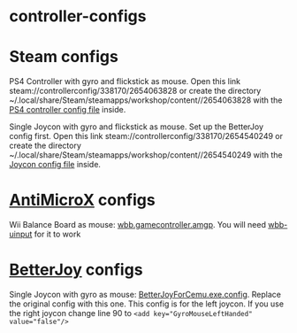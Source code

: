 # controller-configs

# Steam configs
PS4 Controller with gyro and flickstick as mouse.
Open this link steam://controllerconfig/338170/2654063828 or create the directory ~/.local/share/Steam/steamapps/workshop/content/<your user id>/2654063828 with the [PS4 controller config file](1782857511233637843_legacy.bin) inside.

Single Joycon with gyro and flickstick as mouse. Set up the BetterJoy config first.
Open this link steam://controllerconfig/338170/2654540249 or create the directory ~/.local/share/Steam/steamapps/workshop/content/<your user id>/2654540249 with the [Joycon config file](1782857511235957837_legacy.bin) inside.


# [AntiMicroX](https://github.com/AntiMicroX/antimicrox) configs
Wii Balance Board as mouse: [wbb.gamecontroller.amgp](wbb.gamecontroller.amgp).
You will need [wbb-uinput](../../../wbb-uinput) for it to work

# [BetterJoy](https://github.com/Davidobot/BetterJoy) configs
Single Joycon with gyro as mouse: [BetterJoyForCemu.exe.config](BetterJoyForCemu.exe.config). Replace the original config with this one. This config is for the left joycon. If you use the right joycon change line 90 to `<add key="GyroMouseLeftHanded" value="false"/>`
